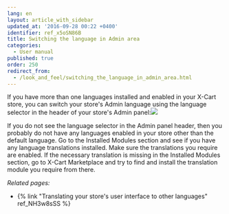 ```yaml
---
lang: en
layout: article_with_sidebar
updated_at: '2016-09-28 00:22 +0400'
identifier: ref_x5oSN86B
title: Switching the language in Admin area
categories:
  - User manual
published: true
order: 250
redirect_from:
  - /look_and_feel/switching_the_language_in_admin_area.html
---
```



If you have more than one languages installed and enabled in your X-Cart store, you can switch your store's Admin language using the language selector in the header of your store's Admin panel:![]({{site.baseurl}}/attachments/6389822/8716777.png)

If you do not see the language selector in the Admin panel header, then you probably do not have any languages enabled in your store other than the default language. Go to the Installed Modules section and see if you have any language translations installed. Make sure the translations you require are enabled. If the necessary translation is missing in the Installed Modules section, go to X-Cart Marketplace and try to find and install the translation module you require from there.

_Related pages:_

*   {% link "Translating your store's user interface to other languages" ref_NH3w8sSS %}
